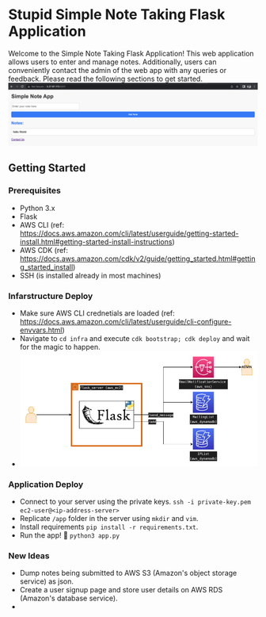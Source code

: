 # Stupid Simple Note Taking Flask Application

Welcome to the Simple Note Taking Flask Application! This web application allows users to enter and manage notes. Additionally, users can conveniently contact the admin of the web app with any queries or feedback. Please read the following sections to get started.
![Alt text](docs/app.png)

## Getting Started
### Prerequisites
* Python 3.x
* Flask
* AWS CLI (ref: https://docs.aws.amazon.com/cli/latest/userguide/getting-started-install.html#getting-started-install-instructions)
* AWS CDK (ref: https://docs.aws.amazon.com/cdk/v2/guide/getting_started.html#getting_started_install)
* SSH (is installed already in most machines)


### Infarstructure Deploy
* Make sure AWS CLI crednetials are loaded (ref: https://docs.aws.amazon.com/cli/latest/userguide/cli-configure-envvars.html)
* Navigate to `cd infra` and execute `cdk bootstrap; cdk deploy` and wait for the magic to happen. 
* ![Infrastructure Design](docs/flask.drawio.png)

### Application Deploy
* Connect to your server using the private keys. `ssh -i private-key.pem ec2-user@<ip-address-server>`
* Replicate `/app` folder in the server using `mkdir` and `vim`. 
* Install requirements `pip install -r requirements.txt`. 
* Run the app! 🎉 `python3 app.py`

### New Ideas
* Dump notes being submitted to AWS S3 (Amazon's object storage service) as json. 
* Create a user signup page and store user details on AWS RDS (Amazon's database service). 
* 